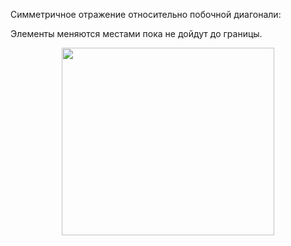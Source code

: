 Симметричное отражение относительно побочной диагонали:

Элементы меняются местами пока не дойдут до границы.

<p align="center">
  <img src="https://github.com/Macc0de/C_collection/assets/138070020/6bc6e98e-b956-4ba4-a148-e3a7fbbbd445" height="300" width="340">
</p>

